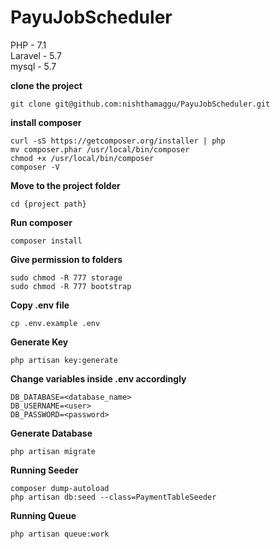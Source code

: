 # PayuJobScheduler

PHP - 7.1  
Laravel - 5.7  
mysql - 5.7  

**clone the project**

`git clone git@github.com:nishthamaggu/PayuJobScheduler.git`

**install composer**


    curl -sS https://getcomposer.org/installer | php
    mv composer.phar /usr/local/bin/composer
    chmod +x /usr/local/bin/composer
    composer -V


**Move to the project folder**

    cd {project path}

**Run composer**

    composer install
    
**Give permission to folders**
    
    sudo chmod -R 777 storage
    sudo chmod -R 777 bootstrap
    
**Copy .env file**

    cp .env.example .env

**Generate Key**
    
    php artisan key:generate

**Change variables inside .env accordingly**
    
    DB_DATABASE=<database_name>
    DB_USERNAME=<user>
    DB_PASSWORD=<password>


**Generate Database**

    php artisan migrate

**Running Seeder**

    composer dump-autoload
    php artisan db:seed --class=PaymentTableSeeder

**Running Queue**

    php artisan queue:work
